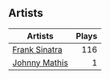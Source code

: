 ## Artists
Artists | Plays 
----- | -----: 
[Frank Sinatra](/artists/frank-sinatra-739) | 116
[Johnny Mathis](/artists/johnny-mathis-14581) | 1

